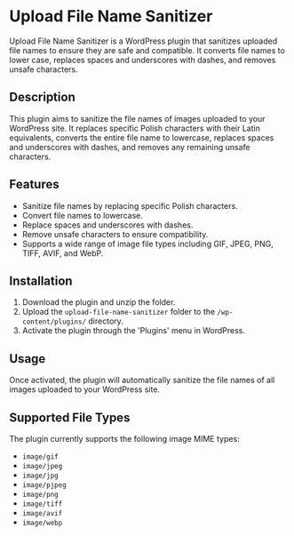 # Upload File Name Sanitizer

Upload File Name Sanitizer is a WordPress plugin that sanitizes uploaded file names to ensure they are safe and compatible. It converts file names to lower case, replaces spaces and underscores with dashes, and removes unsafe characters.

## Description

This plugin aims to sanitize the file names of images uploaded to your WordPress site. It replaces specific Polish characters with their Latin equivalents, converts the entire file name to lowercase, replaces spaces and underscores with dashes, and removes any remaining unsafe characters.

## Features

- Sanitize file names by replacing specific Polish characters.
- Convert file names to lowercase.
- Replace spaces and underscores with dashes.
- Remove unsafe characters to ensure compatibility.
- Supports a wide range of image file types including GIF, JPEG, PNG, TIFF, AVIF, and WebP.

## Installation

1. Download the plugin and unzip the folder.
2. Upload the `upload-file-name-sanitizer` folder to the `/wp-content/plugins/` directory.
3. Activate the plugin through the 'Plugins' menu in WordPress.

## Usage

Once activated, the plugin will automatically sanitize the file names of all images uploaded to your WordPress site.

## Supported File Types

The plugin currently supports the following image MIME types:
- `image/gif`
- `image/jpeg`
- `image/jpg`
- `image/pjpeg`
- `image/png`
- `image/tiff`
- `image/avif`
- `image/webp`
